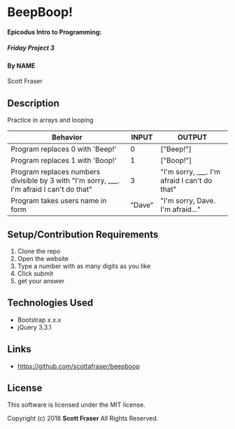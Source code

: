 # BeepBoop!

#### Epicodus Intro to Programming:
##### Friday Project 3

#### By NAME
Scott Fraser

## Description

Practice in arrays and looping

| Behavior	| INPUT	| OUTPUT |
| ----------| ----- | -------|
|Program replaces 0 with 'Beep!' | 0 | ["Beep!"]   
|Program replaces 1 with 'Boop!'| 1 | ["Boop!"] |
|Program replaces numbers divisible by 3 with "I'm sorry, ___. I'm afraid I can't do that"| 3| "I'm sorry, ___. I'm afraid I can't do that" |
|Program takes users name in form | "Dave"| "I'm sorry, Dave. I'm afraid..."|
## Setup/Contribution Requirements

1. Clone the repo
1. Open the website
1. Type a number with as many digits as you like
1. Click submit
1. get your answer

## Technologies Used

* Bootstrap x.x.x
* jQuery 3.3.1

## Links

* https://github.com/scottafraser/beepboop

## License

This software is licensed under the MIT license.

Copyright (c) 2018 **Scott Fraser** All Rights Reserved.
